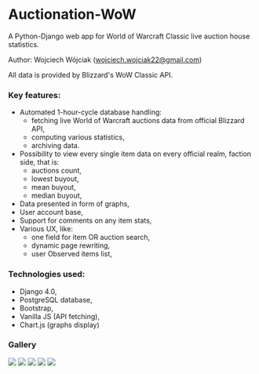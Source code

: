 # Auctionation-WoW

A Python-Django web app for World of Warcraft Classic live auction house statistics.

Author: Wojciech Wójciak (wojciech.wojciak22@gmail.com)

All data is provided by Blizzard's WoW Classic API.

### Key features:
- Automated 1-hour-cycle database handling:
  - fetching live World of Warcraft auctions data from official Blizzard API,
  - computing various statistics,
  - archiving data.
- Possibility to view every single item data on every official realm, faction side, that is:
  - auctions count,
  - lowest buyout,
  - mean buyout,
  - median buyout,
- Data presented in form of graphs,
- User account base,
- Support for comments on any item stats,
- Various UX, like:
    - one field for item OR auction search,
    - dynamic page rewriting,
    - user Observed items list,


### Technologies used:
- Django 4.0,
- PostgreSQL database,
- Bootstrap,
- Vanilla JS (API fetching),
- Chart.js (graphs display)


### Gallery
![](https://github.com/WojciakW/Auctionation/tree/master/readme_res/1.png)
![](https://github.com/WojciakW/Auctionation/tree/master/readme_res/2.png)
![](https://github.com/WojciakW/Auctionation/tree/master/readme_res/3.png)
![](https://github.com/WojciakW/Auctionation/tree/master/readme_res/4.png)
![](https://github.com/WojciakW/Auctionation/tree/master/readme_res/5.png)